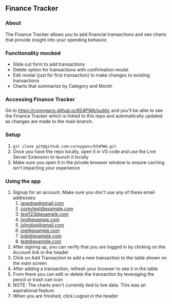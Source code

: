 ## Finance Tracker

### About

The Finance Tracker allows you to add financial transactions and see charts that provide insight into your spending behavior.

### Functionality mocked

*   Slide out form to add transactions
*   Delete option for transactions with confirmation modal
*   Edit modal (just for first transaction) to make changes to existing transactions
*   Charts that summarize by Category and Month

### Accessing Finance Tracker

Go to https://coreygans.github.io/654PWA/public and you'll be able to see the Finance Tracker which is linked to this repo and automatically updated as changes are made to the main branch.

### Setup

1.  `git clone git@github.com:coreygans/654PWA.git`
2.  Once you have the repo locally, open it in VS code and use the Live Server Extension to launch it locally
3.  Make sure you open it in the private browser window to ensure caching isn't impacting your experience

### Using the app

1.  Signup for an account. Make sure you don't use any of these email addresses:
    1.  [janedoe@gmail.com](mailto:1.janedoe@gmail.com)
    2.  [coreytest@example.com](mailto:coreytest@example.com)
    3.  [test123@example.com](mailto:test123@example.com)
    4.  [jim@example.com](mailto:jim@example.com)
    5.  [johndoe@gmail.com](mailto:johndoe@gmail.com)
    6.  [joe@example.com](mailto:joe@example.com)
    7.  [bob@example.com](mailto:bob@example.com)
    8.  [test@example.com](mailto:test@example.com)
2.  After signing up, you can verify that you are logged in by clicking on the Account link in the header
3.  Click on Add Transaction to add a new transaction to the table shown on the main screen
4.  After adding a transaction, refresh your browser to see it in the table
5.  From there you can edit or delete the transaction by leveraging the pencil or trash can icon
6.  NOTE: The charts aren't currently tied to live data. This was an aspirational feature.
7.  When you are finished, click Logout in the header